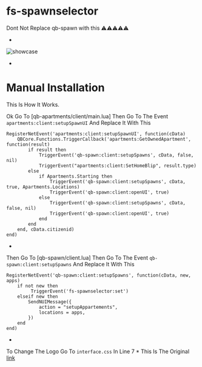 # fs-spawnselector

Dont Not Replace qb-spawn with this ⚠⚠⚠⚠⚠

*
![showcase](https://cdn.discordapp.com/attachments/784243374269661195/990042002550829097/unknown.png)

*
# Manual Installation
This Is How It Works. 

Ok Go To [qb-apartments/client/main.lua] Then Go To The Event `apartments:client:setupSpawnUI` And Replace It With This 

```
RegisterNetEvent('apartments:client:setupSpawnUI', function(cData)
    QBCore.Functions.TriggerCallback('apartments:GetOwnedApartment', function(result)
        if result then
            TriggerEvent('qb-spawn:client:setupSpawns', cData, false, nil)
            TriggerEvent("apartments:client:SetHomeBlip", result.type)
        else
            if Apartments.Starting then
                TriggerEvent('qb-spawn:client:setupSpawns', cData, true, Apartments.Locations)
                TriggerEvent('qb-spawn:client:openUI', true)
            else
                TriggerEvent('qb-spawn:client:setupSpawns', cData, false, nil)
                TriggerEvent('qb-spawn:client:openUI', true)
            end
        end
    end, cData.citizenid)
end)
```

*

Then Go To [qb-spawn/client.lua] Then Go To The Event `qb-spawn:client:setupSpawns` And Replace It With This

```
RegisterNetEvent('qb-spawn:client:setupSpawns', function(cData, new, apps)
    if not new then
         TriggerEvent('fs-spawnselector:set')
    elseif new then
        SendNUIMessage({
            action = "setupAppartements",
            locations = apps,
        })
    end
end)
```
*
To Change The Logo Go To `interface.css` In Line 7
*
This Is The Original
[link](https://github.com/arabcodingteam/qb-spawnselector)
